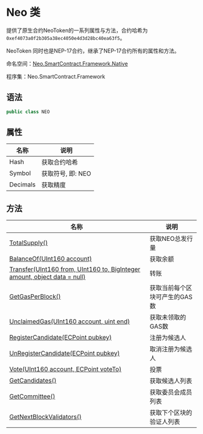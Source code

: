# Neo 类

提供了原生合约NeoToken的一系列属性与方法，合约哈希为`0xef4073a0f2b305a38ec4050e4d3d28bc40ea63f5`。

NeoToken 同时也是NEP-17合约，继承了NEP-17合约所有的属性和方法。

命名空间：[Neo.SmartContract.Framework.Native](../native.md)

程序集：Neo.SmartContract.Framework

## 语法

```c#
public class NEO
```

## 属性

| 名称              | 说明                                                         |
| ----------------- | ------------------------------------------------------------ |
| Hash     | 获取合约哈希      |
| Symbol           | 获取符号, 即: NEO                                          |
| Decimals          | 获取精度                                   |

## 方法

| 名称                                                         | 说明                          |
| ------------------------------------------------------------ | ----------------------------- |
| [TotalSupply()](Neo/TotalSupply.md)                          | 获取NEO总发行量               |
| [BalanceOf(UInt160 account)](Neo/BalanceOf.md)               | 获取余额                      |
| [Transfer(UInt160 from, UInt160 to, BigInteger amount, object data = null)](Neo/Transfer.md) | 转账                          |
| [GetGasPerBlock()](Neo/GetGasPerBlock.md)                    | 获取当前每个区块可产生的GAS数 |
| [UnclaimedGas(UInt160 account, uint end)](Neo/UnclaimedGas.md) | 获取未领取的GAS数             |
| [RegisterCandidate(ECPoint pubkey)](Neo/RegisterCandidate.md) | 注册为候选人                  |
| [UnRegisterCandidate(ECPoint pubkey)](Neo/UnRegisterCandidate.md) | 取消注册为候选人              |
| [Vote(UInt160 account, ECPoint voteTo)](Neo/Vote.md)         | 投票                          |
| [GetCandidates()](Neo/GetCandidates.md)                      | 获取候选人列表                |
| [GetCommittee()](Neo/GetCommittee.md)                        | 获取委员会成员列表            |
| [GetNextBlockValidators()](Neo/GetNextBlockValidators.md)    | 获取下个区块的验证人列表      |